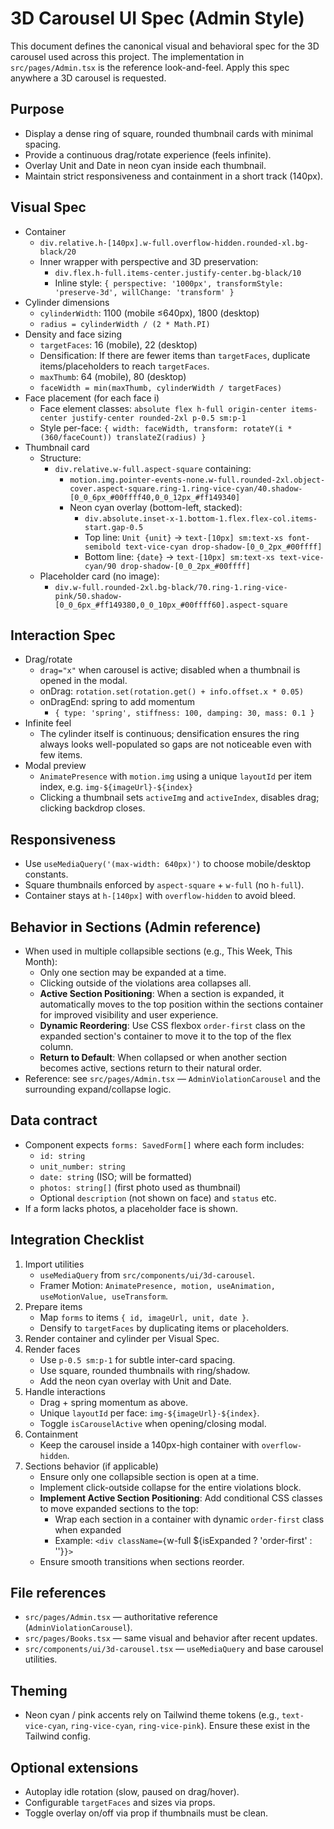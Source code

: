 # 3D Carousel UI Spec (Admin Style)

This document defines the canonical visual and behavioral spec for the 3D carousel used across this project. The implementation in `src/pages/Admin.tsx` is the reference look-and-feel. Apply this spec anywhere a 3D carousel is requested.


## Purpose
- Display a dense ring of square, rounded thumbnail cards with minimal spacing.
- Provide a continuous drag/rotate experience (feels infinite).
- Overlay Unit and Date in neon cyan inside each thumbnail.
- Maintain strict responsiveness and containment in a short track (140px).


## Visual Spec
- Container
  - `div.relative.h-[140px].w-full.overflow-hidden.rounded-xl.bg-black/20`
  - Inner wrapper with perspective and 3D preservation:
    - `div.flex.h-full.items-center.justify-center.bg-black/10`
    - Inline style: `{ perspective: '1000px', transformStyle: 'preserve-3d', willChange: 'transform' }`
- Cylinder dimensions
  - `cylinderWidth`: 1100 (mobile ≤640px), 1800 (desktop)
  - `radius = cylinderWidth / (2 * Math.PI)`
- Density and face sizing
  - `targetFaces`: 16 (mobile), 22 (desktop)
  - Densification: If there are fewer items than `targetFaces`, duplicate items/placeholders to reach `targetFaces`.
  - `maxThumb`: 64 (mobile), 80 (desktop)
  - `faceWidth = min(maxThumb, cylinderWidth / targetFaces)`
- Face placement (for each face i)
  - Face element classes: `absolute flex h-full origin-center items-center justify-center rounded-2xl p-0.5 sm:p-1`
  - Style per-face: `{ width: faceWidth, transform: rotateY(i * (360/faceCount)) translateZ(radius) }`
- Thumbnail card
  - Structure:
    - `div.relative.w-full.aspect-square` containing:
      - `motion.img.pointer-events-none.w-full.rounded-2xl.object-cover.aspect-square.ring-1.ring-vice-cyan/40.shadow-[0_0_6px_#00ffff40,0_0_12px_#ff149340]`
      - Neon cyan overlay (bottom-left, stacked):
        - `div.absolute.inset-x-1.bottom-1.flex.flex-col.items-start.gap-0.5`
        - Top line: `Unit {unit}` → `text-[10px] sm:text-xs font-semibold text-vice-cyan drop-shadow-[0_0_2px_#00ffff]`
        - Bottom line: `{date}` → `text-[10px] sm:text-xs text-vice-cyan/90 drop-shadow-[0_0_2px_#00ffff]`
  - Placeholder card (no image):
    - `div.w-full.rounded-2xl.bg-black/70.ring-1.ring-vice-pink/50.shadow-[0_0_6px_#ff149380,0_0_10px_#00ffff60].aspect-square`


## Interaction Spec
- Drag/rotate
  - `drag="x"` when carousel is active; disabled when a thumbnail is opened in the modal.
  - onDrag: `rotation.set(rotation.get() + info.offset.x * 0.05)`
  - onDragEnd: spring to add momentum
    - `{ type: 'spring', stiffness: 100, damping: 30, mass: 0.1 }`
- Infinite feel
  - The cylinder itself is continuous; densification ensures the ring always looks well-populated so gaps are not noticeable even with few items.
- Modal preview
  - `AnimatePresence` with `motion.img` using a unique `layoutId` per item index, e.g. `img-${imageUrl}-${index}`
  - Clicking a thumbnail sets `activeImg` and `activeIndex`, disables drag; clicking backdrop closes.


## Responsiveness
- Use `useMediaQuery('(max-width: 640px)')` to choose mobile/desktop constants.
- Square thumbnails enforced by `aspect-square` + `w-full` (no `h-full`).
- Container stays at `h-[140px]` with `overflow-hidden` to avoid bleed.


## Behavior in Sections (Admin reference)
- When used in multiple collapsible sections (e.g., This Week, This Month):
  - Only one section may be expanded at a time.
  - Clicking outside of the violations area collapses all.
  - **Active Section Positioning**: When a section is expanded, it automatically moves to the top position within the sections container for improved visibility and user experience.
  - **Dynamic Reordering**: Use CSS flexbox `order-first` class on the expanded section's container to move it to the top of the flex column.
  - **Return to Default**: When collapsed or when another section becomes active, sections return to their natural order.
- Reference: see `src/pages/Admin.tsx` — `AdminViolationCarousel` and the surrounding expand/collapse logic.


## Data contract
- Component expects `forms: SavedForm[]` where each form includes:
  - `id: string`
  - `unit_number: string`
  - `date: string` (ISO; will be formatted)
  - `photos: string[]` (first photo used as thumbnail)
  - Optional `description` (not shown on face) and `status` etc.
- If a form lacks photos, a placeholder face is shown.


## Integration Checklist
1. Import utilities
   - `useMediaQuery` from `src/components/ui/3d-carousel`.
   - Framer Motion: `AnimatePresence, motion, useAnimation, useMotionValue, useTransform`.
2. Prepare items
   - Map `forms` to items `{ id, imageUrl, unit, date }`.
   - Densify to `targetFaces` by duplicating items or placeholders.
3. Render container and cylinder per Visual Spec.
4. Render faces
   - Use `p-0.5 sm:p-1` for subtle inter-card spacing.
   - Use square, rounded thumbnails with ring/shadow.
   - Add the neon cyan overlay with Unit and Date.
5. Handle interactions
   - Drag + spring momentum as above.
   - Unique `layoutId` per face: `img-${imageUrl}-${index}`.
   - Toggle `isCarouselActive` when opening/closing modal.
6. Containment
   - Keep the carousel inside a 140px-high container with `overflow-hidden`.
7. Sections behavior (if applicable)
   - Ensure only one collapsible section is open at a time.
   - Implement click-outside collapse for the entire violations block.
   - **Implement Active Section Positioning**: Add conditional CSS classes to move expanded sections to the top:
     - Wrap each section in a container with dynamic `order-first` class when expanded
     - Example: `<div className={`w-full ${isExpanded ? 'order-first' : ''}`}>`
   - Ensure smooth transitions when sections reorder.


## File references
- `src/pages/Admin.tsx` — authoritative reference (`AdminViolationCarousel`).
- `src/pages/Books.tsx` — same visual and behavior after recent updates.
- `src/components/ui/3d-carousel.tsx` — `useMediaQuery` and base carousel utilities.


## Theming
- Neon cyan / pink accents rely on Tailwind theme tokens (e.g., `text-vice-cyan`, `ring-vice-cyan`, `ring-vice-pink`). Ensure these exist in the Tailwind config.


## Optional extensions
- Autoplay idle rotation (slow, paused on drag/hover).
- Configurable `targetFaces` and sizes via props.
- Toggle overlay on/off via prop if thumbnails must be clean.

